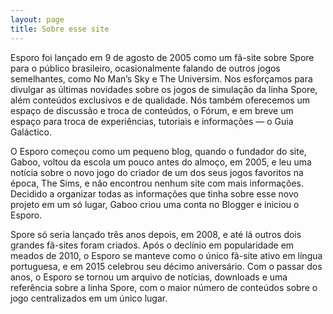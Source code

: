 ```yaml
---
layout: page
title: Sobre esse site
---
```


Esporo foi lançado em 9 de agosto de 2005 como um fã-site sobre Spore para o público brasileiro, ocasionalmente falando de outros jogos semelhantes, como No Man’s Sky e The Universim. Nos esforçamos para divulgar as últimas novidades sobre os jogos de simulação da linha Spore, além conteúdos exclusivos e de qualidade. Nós também oferecemos um espaço de discussão e troca de conteúdos, o Fórum, e em breve um espaço para troca de experiências, tutoriais e informações — o Guia Galáctico.

O Esporo começou como um pequeno blog, quando o fundador do site, Gaboo, voltou da escola um pouco antes do almoço, em 2005, e leu uma notícia sobre o novo jogo do criador de um dos seus jogos favoritos na época, The Sims, e não encontrou nenhum site com mais informações. Decidido a organizar todas as informações que tinha sobre esse novo projeto em um só lugar, Gaboo criou uma conta no Blogger e iniciou o Esporo.

Spore só seria lançado três anos depois, em 2008, e até lá outros dois grandes fã-sites foram criados. Após o declínio em popularidade em meados de 2010, o Esporo se manteve como o único fã-site ativo em língua portuguesa, e em 2015 celebrou seu décimo aniversário. Com o passar dos anos, o Esporo se tornou um arquivo de notícias, downloads e uma referência sobre a linha Spore, com o maior número de conteúdos sobre o jogo centralizados em um único lugar.